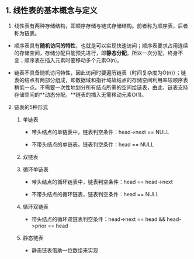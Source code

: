 ## 1. 线性表的基本概念与定义

1. 线性表有两种存储结构，即顺序存储与链式存储结构。前者称为顺序表，后者称为链表。

* 顺序表具有**随机访问的特性**，也就是可以实现快速访问；顺序表要求占用连续的存储空间，存储分配只能预先进行，即**静态分配**，所以一次分配，终身不变；顺序表在插入元素时要移动多个元素O(n)。

* 链表不具备随机访问特性，因此访问时要遍历链表（时间复杂度为O(n)）；链表的结点有两部分组成，即数据域和指针域故结点的存储空间利用率较顺序表稍低一点。不需要一次性地划分所有结点所需的空间给链表，由此，链表支持存储空间的**动态分配。**链表的插入无需移动元素O(1)。

2. 链表的5种形式

    1. 单链表

       * 带头结点的单链表中，链表判空条件：head->next == NULL 

       * 不带头结点的单链表，链表判空条件：head == NULL 

    2. 双链表

    3. 循环单链表

        * 带头结点的循环链表中，链表判空条件：head == head->next 

        * 不带头结点的循环链表，链表判空条件：head == NULL 

    4. 循环双链表

        * 带头结点的循环双链表判空条件：head->next == head && head->prior == head

    5. 静态链表

        * 静态链表借助一位数组来实现